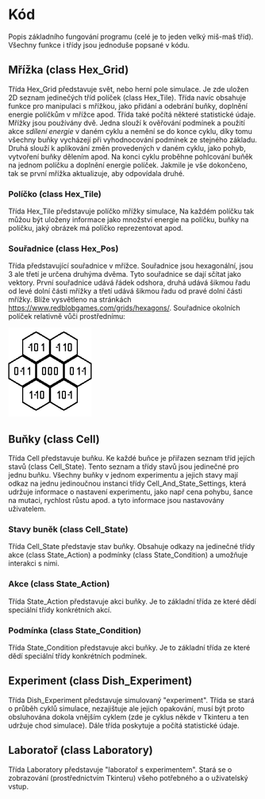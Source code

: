 # Kód
Popis základního fungování programu (celé je to jeden velký miš-maš tříd). Všechny funkce i třídy jsou jednoduše popsané v kódu.
## Mřížka (class Hex_Grid)
Třída Hex_Grid představuje svět, nebo herní pole simulace. Je zde uložen 2D seznam jedinečých tříd políček (class Hex_Tile). Třída navíc obsahuje funkce pro manipulaci s mřížkou, jako přidání a odebrání buňky, doplnění energie políčkům v mřížce apod. Třída také počítá některé statistické údaje. Mřížky jsou používány dvě. Jedna slouží k ověřování podmínek a použití akce *sdílení energie* v daném cyklu a nemění se do konce cyklu, díky tomu všechny buňky vycházejí při vyhodnocování podmínek ze stejného základu. Druhá slouží k aplikování změn provedených v daném cyklu, jako pohyb, vytvoření buňky dělením apod. Na konci cyklu proběhne pohlcování buňěk na jednom políčku a doplnění energie políček. Jakmile je vše dokončeno, tak se první mřížka aktualizuje, aby odpovídala druhé.
### Políčko (class Hex_Tile)
Třída Hex_Tile představuje políčko mřížky simulace, Na každém políčku tak můžou být uloženy informace jako množství energie na políčku, buňky na políčku, jaký obrázek má políčko reprezentovat apod.
### Souřadnice (class Hex_Pos)
Třída představující souřadnice v mřížce. Souřadnice jsou hexagonální, jsou 3 ale třetí je určena druhýma dvěma. Tyto souřadnice se dají sčítat jako vektory. První souřadnice udává řádek odshora, druhá udává šikmou řadu od levé dolní části mřížky a třetí udává šikmou řadu od pravé dolní části mřížky. Blíže vysvětleno na stránkách https://www.redblobgames.com/grids/hexagons/. Souřadnice okolních políček relativně vůči prostřednímu:

![Obrázek souřadnicového systému](/Petri_dish_simulation/Sprites/Coordinates.png)
## Buňky (class Cell)
Třída Cell představuje buňku. Ke každé buňce je přiřazen seznam tříd jejích stavů (class Cell_State). Tento seznam a třídy stavů jsou jedinečné pro jednu buňku. Všechny buňky v jednom experimentu a jejich stavy mají odkaz na jednu jedinoučnou instanci třídy Cell_And_State_Settings, která udržuje informace o nastavení experimentu, jako např cena pohybu, šance na mutaci, rychlost růstu apod. a tyto informace jsou nastavovány uživatelem.
### Stavy buněk (class Cell_State)
Třída Cell_State představje stav buňky. Obsahuje odkazy na jedinečné třídy akce (class State_Action) a podmínky (class State_Condition) a umožňuje interakci s nimi.
### Akce (class State_Action)
Třída State_Action představuje akci buňky. Je to základní třída ze které dědí speciální třídy konkrétních akcí.
### Podmínka (class State_Condition)
Třída State_Condition představuje akci buňky. Je to základní třída ze které dědí speciální třídy konkrétních podmínek.
## Experiment (class Dish_Experiment)
Třída Dish_Experiment představuje simulovaný "experiment". Třída se stará o průběh cyklů simulace, nezajištuje ale jejich opakování, musí být proto obsluhována dokola vnějším cyklem (zde je cyklus někde v Tkinteru a ten udržuje chod simulace). Dále třída poskytuje a počítá statistické údaje.
## Laboratoř (class Laboratory)
Třída Laboratory představuje "laboratoř s experimentem". Stará se o zobrazování (prostřednictvím Tkinteru) všeho potřebného a o uživatelský vstup.

